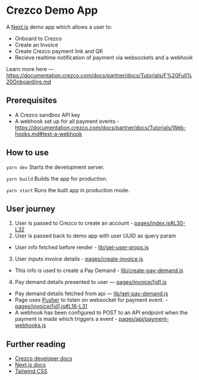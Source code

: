 # Crezco Demo App

A [Next.js](https://nextjs.org/) demo app which allows a user to:

- Onboard to Crezco
- Create an Invoice
- Create Crezco payment link and QR
- Recieve realtime notification of payment via websockets and a webhook

Learn more here — https://documentation.crezco.com/docs/partner/docs/Tutorials/F%20Full%20Onboarding.md
## Prerequisites

- A Crezco sandbox API key
- A webhook set up for all payment events - https://documentation.crezco.com/docs/partner/docs/Tutorials/Web-hooks.md#test-a-webhook

## How to use

`yarn dev`
Starts the development server.

`yarn build`
Builds the app for production.

`yarn start`
Runs the built app in production mode.

## User journey

1. User is passed to Crezco to create an account - [pages/index.js#L30-L32](https://github.com/Crezco-Limited/crezco-demo/blob/main/pages/index.js#L30-L32)
2. User is passed back to demo app with user UUID as query param
  - User info fetched before render - [lib/get-user-props.js](https://github.com/Crezco-Limited/crezco-demo/blob/main/lib/get-user-props.js)
3. User inputs invoice details - [pages/create-invoice.js](https://github.com/Crezco-Limited/crezco-demo/blob/main/pages/create-invoice.js)
  - This info is used to create a Pay Demand - [lib/create-pay-demand.js](https://github.com/Crezco-Limited/crezco-demo/blob/main/lib/create-pay-demand.js)
4. Pay demand details presented to user — [pages/invoice/\[id\].js](https://github.com/Crezco-Limited/crezco-demo/blob/main/pages/invoice/%5Bid%5D.js)
  - Pay demand details fetched from api — [lib/get-pay-demand.js](https://github.com/Crezco-Limited/crezco-demo/blob/main/lib/get-pay-demand.js)
  - Page uses [Pusher](https://www.pusher.com) to listen on websocket for payment event. - [pages/invoice/\[id\].js#L16-L31](https://github.com/Crezco-Limited/crezco-demo/blob/main/pages/invoice/%5Bid%5D.js#L16-L31)
  - A webhook has been configured to POST to an API endpoint when the payment is made which triggers a event - [pages/api/payment-webhooks.js](https://github.com/Crezco-Limited/crezco-demo/blob/main/pages/api/payment-webhooks.js)

## Further reading

- [Crezco developer docs](https://documentation.crezco.com)
- [Next.js docs](https://nextjs.org/docs/getting-started)
- [Tailwind CSS](https://tailwindcss.com/)

